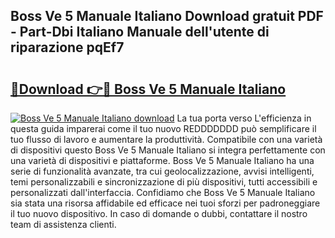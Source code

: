 ## Boss Ve 5 Manuale Italiano Download gratuit PDF - Part-Dbi Italiano Manuale dell'utente di riparazione pqEf7

# <h2><a href="http://dfet0zx.blite.top/?on=Boss+Ve+5+Manuale+Italiano">🔗Download 👉🔴 Boss Ve 5 Manuale Italiano</a></h2>

[![Boss Ve 5 Manuale Italiano download](https://i.imgur.com/lujVjoI.png)](http://dfet0zx.blite.top/?on=Boss+Ve+5+Manuale+Italiano)
La tua porta verso L'efficienza in questa guida imparerai come il tuo nuovo REDDDDDDD può semplificare il tuo flusso di lavoro e aumentare la produttività. Compatibile con una varietà di dispositivi questo Boss Ve 5 Manuale Italiano si integra perfettamente con una varietà di dispositivi e piattaforme. Boss Ve 5 Manuale Italiano ha una serie di funzionalità avanzate, tra cui geolocalizzazione, avvisi intelligenti, temi personalizzabili e sincronizzazione di più dispositivi, tutti accessibili e personalizzati dall'interfaccia. Confidiamo che Boss Ve 5 Manuale Italiano sia stata una risorsa affidabile ed efficace nei tuoi sforzi per padroneggiare il tuo nuovo dispositivo. In caso di domande o dubbi, contattare il nostro team di assistenza clienti.
